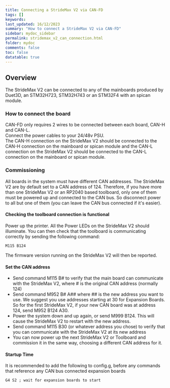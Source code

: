 ```yaml
---
title: Connecting a StrideMax V2 via CAN-FD
tags: []
keywords: 
last_updated: 16/12/2023
summary: "How to connect a StrideMax V2 via CAN-FD"
sidebar: mydoc_sidebar
permalink: stridemax_v2_can_connection.html
folder: mydoc
comments: false
toc: false
datatable: true
---
```


## Overview

The StrideMax V2 can be connected to any of the mainboards produced by Duet3D, an STM32H723, STM32H743 or an STM32F4 with an spican module.  

### How to connect the board

CAN-FD only requires 2 wires to be connected between each board, CAN-H and CAN-L.  
Connect the power cables to your 24/48v PSU.  
The CAN-H connection on the StrideMax V2 should be connected to the CAN-H connection on the mainboard or spican module and the CAN-L connection on the StrideMax V2 should be connected to the CAN-L connection on the mainboard or spican module.  

### Commissioning

All boards in the system must have different CAN addresses. The StrideMax V2 are by default set to a CAN address of 124. Therefore, if you have more than one StrideMax V2 or an RP2040 based toolboard, only one of them must be powered up and connected to the CAN bus. So disconnect power to all but one of them (you can leave the CAN bus connected if it's easier).

#### Checking the toolboard connection is functional

Power up the printer. All the Power LEDs on the StrideMax V2 should illuminate.
You can then check that the toolboard is communicating correctly by sending the following command:  

```text
M115 B124
```

The firmware version running on the StrideMax V2 will then be reported.  

#### Set the CAN address

* Send command M115 B# to verify that the main board can communicate with the StrideMax V2, where # is the original CAN address (normally 124)
* Send command M952 B# A## where ## is the new address you want to use. We suggest you use addresses starting at 30 for Expansion Boards. So for the first StrideMax V2, if your new CAN board was at address 124, send M952 B124 A30.
* Power the system down and up again, or send M999 B124. This will cause the StrideMax V2 to restart with the new address.
* Send command M115 B30 (or whatever address you chose) to verify that you can communicate with the StrideMax V2 at its new address
* You can now power up the next StrideMax V2 or Toolboard and commission it in the same way, choosing a different CAN address for it.

#### Startup Time

It is recommended to add the following to config.g, before any commands that reference any CAN bus connected expansion boards

```text
G4 S2 ; wait for expansion boards to start
```
